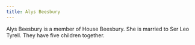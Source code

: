```yaml
---
title: Alys Beesbury
---
```


Alys Beesbury is a member of House Beesbury. She is married to Ser Leo Tyrell. They have five children together.


